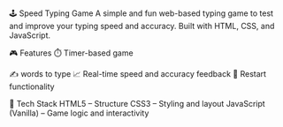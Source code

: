 🕹️ Speed Typing Game
A simple and fun web-based typing game to test and improve your typing speed and accuracy. Built with HTML, CSS, and JavaScript.

🎮 Features
⏱️ Timer-based game

✍️ words to type
📈 Real-time speed and accuracy feedback
🔄 Restart functionality

🧰 Tech Stack
HTML5 – Structure
CSS3 – Styling and layout
JavaScript (Vanilla) – Game logic and interactivity
